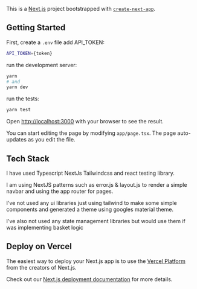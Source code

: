 This is a [Next.js](https://nextjs.org/) project bootstrapped with [`create-next-app`](https://github.com/vercel/next.js/tree/canary/packages/create-next-app).

## Getting Started
First, create a ``` .env ``` file add API_TOKEN:

```bash
API_TOKEN={token}
```

 run the development server:

```bash
yarn
# and
yarn dev
```

run the tests:

```bash
yarn test
```

Open [http://localhost:3000](http://localhost:3000) with your browser to see the result.

You can start editing the page by modifying `app/page.tsx`. The page auto-updates as you edit the file.

## Tech Stack

I have used Typescript NextJs Tailwindcss and react testing library.

I am using NextJS patterns such as error.js & layout.js to render a simple navbar and using the app router for pages.

I've not used any ui libraries just using tailwind to make some simple components and generated a theme using googles material theme.

I've also not used any state management libraries but would use them if was implementing basket logic




## Deploy on Vercel

The easiest way to deploy your Next.js app is to use the [Vercel Platform](https://vercel.com/new?utm_medium=default-template&filter=next.js&utm_source=create-next-app&utm_campaign=create-next-app-readme) from the creators of Next.js.

Check out our [Next.js deployment documentation](https://nextjs.org/docs/deployment) for more details.

